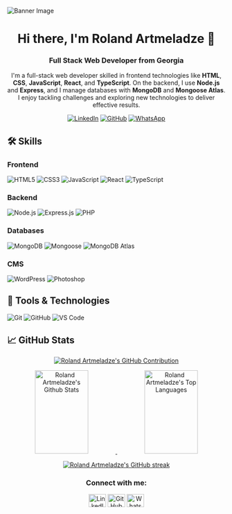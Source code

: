 ![Banner Image](https://github.com/rolandiartmeladze/baners.jpg)

<h1 align="center">Hi there, I'm Roland Artmeladze 👋</h1>
<h3 align="center">Full Stack Web Developer from Georgia</h3>

<p align="center">
  I'm a full-stack web developer skilled in frontend technologies like <b>HTML</b>, <b>CSS</b>, <b>JavaScript</b>, <b>React</b>, and <b>TypeScript</b>. On the backend, I use <b>Node.js</b> and <b>Express</b>, and I manage databases with <b>MongoDB</b> and <b>Mongoose Atlas</b>. I enjoy tackling challenges and exploring new technologies to deliver effective results.
</p>

<p align="center">
  <a href="https://www.linkedin.com/in/roland-a-96240487/"><img src="https://img.shields.io/badge/-Roland%20Artmeladze-blue?style=flat-square&logo=Linkedin&logoColor=white" alt="LinkedIn"/></a>
  <a href="https://github.com/rolandiartmeladze"><img src="https://img.shields.io/github/followers/rolandiartmeladze?label=Follow&style=social" alt="GitHub"/></a>
  <a href="https://wa.me/995568515303"><img src="https://img.shields.io/badge/-WhatsApp-25D366?style=flat-square&logo=whatsapp&logoColor=white" alt="WhatsApp"/></a>
</p>

## 🛠️ Skills

### Frontend
![HTML5](https://img.shields.io/badge/HTML5-E34F26?style=flat-square&logo=html5&logoColor=white)
![CSS3](https://img.shields.io/badge/CSS3-1572B6?style=flat-square&logo=css3&logoColor=white)
![JavaScript](https://img.shields.io/badge/JavaScript-F7DF1E?style=flat-square&logo=javascript&logoColor=black)
![React](https://img.shields.io/badge/React-61DAFB?style=flat-square&logo=react&logoColor=black)
![TypeScript](https://img.shields.io/badge/TypeScript-3178C6?style=flat-square&logo=typescript&logoColor=white)

### Backend
![Node.js](https://img.shields.io/badge/Node.js-339933?style=flat-square&logo=node.js&logoColor=white)
![Express.js](https://img.shields.io/badge/Express.js-000000?style=flat-square&logo=express&logoColor=white)
![PHP](https://img.shields.io/badge/PHP-Intermediate-777BB4?style=flat-square&logo=php&logoColor=white)

### Databases
![MongoDB](https://img.shields.io/badge/MongoDB-47A248?style=flat-square&logo=mongodb&logoColor=white)
![Mongoose](https://img.shields.io/badge/Mongoose-880000?style=flat-square&logo=mongodb&logoColor=white)
![MongoDB Atlas](https://img.shields.io/badge/MongoDB%20Atlas-47A248?style=flat-square&logo=mongodb&logoColor=white)

### CMS
![WordPress](https://img.shields.io/badge/WordPress-21759B?style=flat-square&logo=wordpress&logoColor=white) 
![Photoshop](https://img.shields.io/badge/Adobe%20Photoshop-31A8FF?style=flat-square&logo=Adobe%20Photoshop&logoColor=white)


## 🔧 Tools & Technologies
![Git](https://img.shields.io/badge/Git-F05032?style=flat-square&logo=git&logoColor=white)
![GitHub](https://img.shields.io/badge/GitHub-181717?style=flat-square&logo=github&logoColor=white)
![VS Code](https://img.shields.io/badge/VS%20Code-007ACC?style=flat-square&logo=visual-studio-code&logoColor=white)

## 📈 GitHub Stats

<p align="center">
  <a href="https://github.com/rolandiartmeladze">
    <img src="https://github-profile-summary-cards.vercel.app/api/cards/profile-details?username=rolandiartmeladze&theme=radical" alt="Roland Artmeladze's GitHub Contribution"/>
  </a>
</p>

<p align="center">
  <a href="https://github.com/rolandiartmeladze">
    <img src="https://github-readme-stats.vercel.app/api?username=rolandiartmeladze&show_icons=true&count_private=true&theme=react&border_color=7F3FBF&bg_color=0D1117&title_color=CDB4DB&icon_color=CDB4DB" alt="Roland Artmeladze's Github Stats" height="192px" width="49.5%"/>
  </a>
  <a href="https://github.com/rolandiartmeladze">
    <img src="https://github-readme-stats.vercel.app/api/top-langs/?username=rolandiartmeladze&langs_count=8&layout=compact&theme=react&border_color=7F3FBF&bg_color=0D1117&title_color=CDB4DB&icon_color=CDB4DB" alt="Roland Artmeladze's Top Languages" height="192px" width="49.5%"/>
  </a>
</p>

<p align="center">
  <a href="https://github.com/rolandiartmeladze">
    <img src="https://github-readme-streak-stats.herokuapp.com/?user=rolandiartmeladze&theme=radical&border=7F3FBF&background=0D1117" alt="Roland Artmeladze's GitHub streak"/>
  </a>
</p>

<h3 align="center">Connect with me:</h3>
<p align="center">
  <a href="https://www.linkedin.com/in/roland-a-96240487/"><img src="https://raw.githubusercontent.com/rahuldkjain/github-profile-readme-generator/master/src/images/icons/Social/linked-in-alt.svg" alt="LinkedIn" height="30" width="40" /></a>
  <a href="https://github.com/rolandiartmeladze"><img src="https://img.icons8.com/ios-glyphs/30/000000/github.png" alt="GitHub" height="30" width="40" /></a>
  <a href="https://wa.me/995568515303"><img src="https://img.icons8.com/ios-glyphs/30/25D366/whatsapp.png" alt="WhatsApp" height="30" width="40" /></a>
</p>
